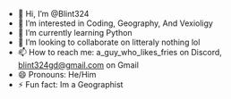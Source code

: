 - 👋 Hi, I’m @Blint324
- 👀 I’m interested in Coding, Geography, And Vexioligy
- 🌱 I’m currently learning Python
- 💞️ I’m looking to collaborate on litteraly nothing lol
- 📫 How to reach me: a_guy_who_likes_fries on Discord, blint324gd@gmail.com on Gmail
- 😄 Pronouns: He/Him
- ⚡ Fun fact: Im a Geographist
